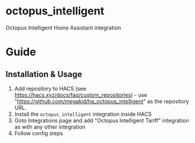 # octopus_intelligent
Octopus Intelligent Home Assistant integration

# Guide

## Installation & Usage

1. Add repository to HACS (see https://hacs.xyz/docs/faq/custom_repositories) - use "https://github.com/megakid/ha_octopus_intelligent" as the repository URL.
2. Install the `octopus_intelligent` integration inside HACS
3. Goto Integrations page and add "Octopus Intelligent Tariff" integration as with any other integration
4. Follow config steps